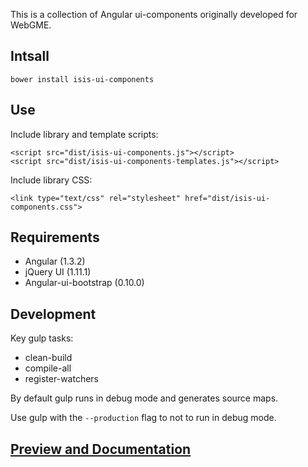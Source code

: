 This is a collection of Angular ui-components originally developed for WebGME.

## Intsall

```
bower install isis-ui-components
```

## Use

Include library and template scripts:

```
<script src="dist/isis-ui-components.js"></script>
<script src="dist/isis-ui-components-templates.js"></script>
```

Include library CSS:

```
<link type="text/css" rel="stylesheet" href="dist/isis-ui-components.css">
```

## Requirements

- Angular (1.3.2)
- jQuery UI (1.11.1)
- Angular-ui-bootstrap (0.10.0)


## Development

Key gulp tasks:

- clean-build
- compile-all
- register-watchers

By default gulp runs in debug mode and generates source maps.

Use gulp with the `--production` flag to not to run in debug mode.

## [Preview and Documentation](http://vu-isis.github.io/isis-ui-components/dist/docs/isis-ui-components-docs.html)

